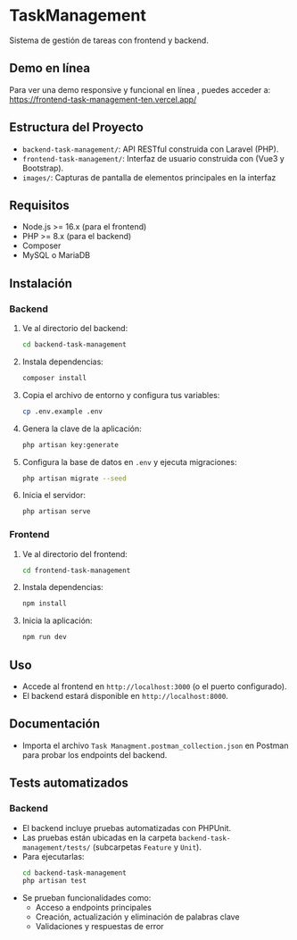 # TaskManagement

Sistema de gestión de tareas con frontend y backend.

## Demo en línea

Para ver una demo responsive y funcional en línea , puedes acceder a:  
https://frontend-task-management-ten.vercel.app/

## Estructura del Proyecto

- `backend-task-management/`: API RESTful construida con Laravel (PHP).
- `frontend-task-management/`: Interfaz de usuario construida con (Vue3 y Bootstrap).
- `images/`: Capturas de pantalla de elementos principales en la interfaz

## Requisitos

- Node.js >= 16.x (para el frontend)
- PHP >= 8.x (para el backend)
- Composer
- MySQL o MariaDB

## Instalación

### Backend
1. Ve al directorio del backend:
   ```sh
   cd backend-task-management
   ```
2. Instala dependencias:
   ```sh
   composer install
   ```
3. Copia el archivo de entorno y configura tus variables:
   ```sh
   cp .env.example .env
   ```
4. Genera la clave de la aplicación:
   ```sh
   php artisan key:generate
   ```
5. Configura la base de datos en `.env` y ejecuta migraciones:
   ```sh
   php artisan migrate --seed
   ```
6. Inicia el servidor:
   ```sh
   php artisan serve
   ```

### Frontend
1. Ve al directorio del frontend:
   ```sh
   cd frontend-task-management
   ```
2. Instala dependencias:
   ```sh
   npm install
   ```
3. Inicia la aplicación:
   ```sh
   npm run dev
   ```

## Uso

- Accede al frontend en `http://localhost:3000` (o el puerto configurado).
- El backend estará disponible en `http://localhost:8000`.

## Documentación

- Importa el archivo `Task Managment.postman_collection.json` en Postman para probar los endpoints del backend.

## Tests automatizados

### Backend

- El backend incluye pruebas automatizadas con PHPUnit.
- Las pruebas están ubicadas en la carpeta `backend-task-management/tests/` (subcarpetas `Feature` y `Unit`).
- Para ejecutarlas:
  ```sh
  cd backend-task-management
  php artisan test
  ```
- Se prueban funcionalidades como:
  - Acceso a endpoints principales
  - Creación, actualización y eliminación de palabras clave
  - Validaciones y respuestas de error
